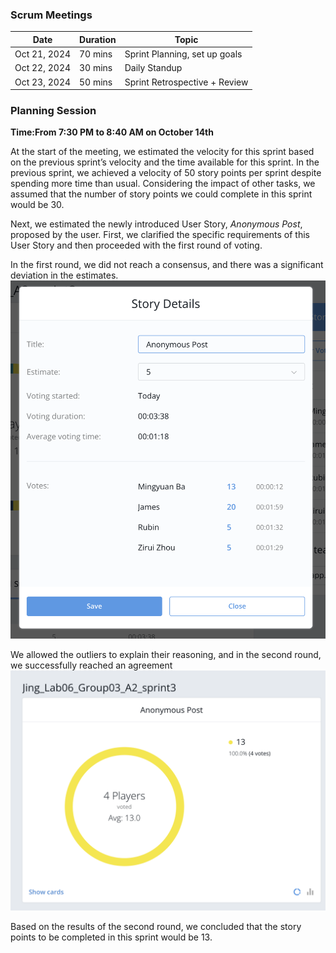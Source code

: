 ### Scrum Meetings
| Date         | Duration | Topic                         |
| ------------ | -------- | ----------------------------- |
| Oct 21, 2024 | 70 mins  | Sprint Planning, set up goals |
| Oct 22, 2024 | 30 mins  | Daily Standup                 |
| Oct 23, 2024 | 50 mins  | Sprint Retrospective + Review |

### Planning Session
**Time:From 7:30 PM to 8:40 AM on October 14th** 

At the start of the meeting, we estimated the velocity for this sprint based on the previous sprint’s velocity and the time available for this sprint. In the previous sprint, we achieved a velocity of 50 story points per sprint despite spending more time than usual. Considering the impact of other tasks, we assumed that the number of story points we could complete in this sprint would be 30.

Next, we estimated the newly introduced User Story, _Anonymous Post_, proposed by the user. First, we clarified the specific requirements of this User Story and then proceeded with the first round of voting.

In the first round, we did not reach a consensus, and there was a significant deviation in the estimates.
![My Image](https://github.com/Back04oorer/Notes/blob/main/2024%20sem2/SOFT2412/A2/Sprint3/Graphs/Plan_round_1.jpg?raw=true)


We allowed the outliers to explain their reasoning, and in the second round, we successfully reached an agreement
![My Image](https://github.com/Back04oorer/Notes/blob/main/2024%20sem2/SOFT2412/A2/Sprint3/Graphs/Plan_round_2.jpg?raw=true)

Based on the results of the second round, we concluded that the story points to be completed in this sprint would be 13.